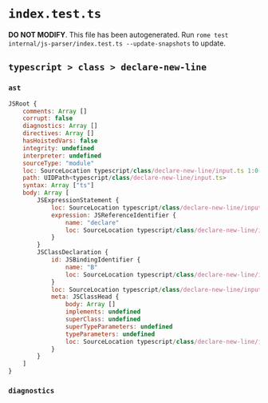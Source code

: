 # `index.test.ts`

**DO NOT MODIFY**. This file has been autogenerated. Run `rome test internal/js-parser/index.test.ts --update-snapshots` to update.

## `typescript > class > declare-new-line`

### `ast`

```javascript
JSRoot {
	comments: Array []
	corrupt: false
	diagnostics: Array []
	directives: Array []
	hasHoistedVars: false
	integrity: undefined
	interpreter: undefined
	sourceType: "module"
	loc: SourceLocation typescript/class/declare-new-line/input.ts 1:0-3:0
	path: UIDPath<typescript/class/declare-new-line/input.ts>
	syntax: Array ["ts"]
	body: Array [
		JSExpressionStatement {
			loc: SourceLocation typescript/class/declare-new-line/input.ts 1:0-1:7
			expression: JSReferenceIdentifier {
				name: "declare"
				loc: SourceLocation typescript/class/declare-new-line/input.ts 1:0-1:7 (declare)
			}
		}
		JSClassDeclaration {
			id: JSBindingIdentifier {
				name: "B"
				loc: SourceLocation typescript/class/declare-new-line/input.ts 2:6-2:7 (B)
			}
			loc: SourceLocation typescript/class/declare-new-line/input.ts 2:0-2:10
			meta: JSClassHead {
				body: Array []
				implements: undefined
				superClass: undefined
				superTypeParameters: undefined
				typeParameters: undefined
				loc: SourceLocation typescript/class/declare-new-line/input.ts 2:0-2:10
			}
		}
	]
}
```

### `diagnostics`

```

```
